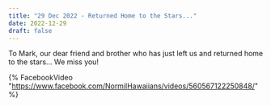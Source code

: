 ```yaml
---
title: "29 Dec 2022 - Returned Home to the Stars..."
date: 2022-12-29
draft: false
---
```


To Mark, our dear friend and brother who has just left us and returned home to the stars&hellip; We miss you!

{% FacebookVideo "https://www.facebook.com/NormilHawaiians/videos/560567122250848/" %}
